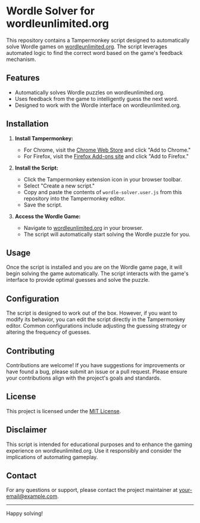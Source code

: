 # Wordle Solver for wordleunlimited.org

This repository contains a Tampermonkey script designed to automatically solve Wordle games on [wordleunlimited.org](https://wordleunlimited.org). The script leverages automated logic to find the correct word based on the game's feedback mechanism.

## Features

-   Automatically solves Wordle puzzles on wordleunlimited.org.
-   Uses feedback from the game to intelligently guess the next word.
-   Designed to work with the Wordle interface on wordleunlimited.org.

## Installation

1. **Install Tampermonkey:**

    - For Chrome, visit the [Chrome Web Store](https://chrome.google.com/webstore/detail/tampermonkey/dgngnkaabnmmcbdihbgcajamclpbmiib) and click "Add to Chrome."
    - For Firefox, visit the [Firefox Add-ons site](https://addons.mozilla.org/en-US/firefox/addon/tampermonkey/) and click "Add to Firefox."

2. **Install the Script:**

    - Click the Tampermonkey extension icon in your browser toolbar.
    - Select "Create a new script."
    - Copy and paste the contents of `wordle-solver.user.js` from this repository into the Tampermonkey editor.
    - Save the script.

3. **Access the Wordle Game:**
    - Navigate to [wordleunlimited.org](https://wordleunlimited.org) in your browser.
    - The script will automatically start solving the Wordle puzzle for you.

## Usage

Once the script is installed and you are on the Wordle game page, it will begin solving the game automatically. The script interacts with the game's interface to provide optimal guesses and solve the puzzle.

## Configuration

The script is designed to work out of the box. However, if you want to modify its behavior, you can edit the script directly in the Tampermonkey editor. Common configurations include adjusting the guessing strategy or altering the frequency of guesses.

## Contributing

Contributions are welcome! If you have suggestions for improvements or have found a bug, please submit an issue or a pull request. Please ensure your contributions align with the project's goals and standards.

## License

This project is licensed under the [MIT License](LICENSE).

## Disclaimer

This script is intended for educational purposes and to enhance the gaming experience on wordleunlimited.org. Use it responsibly and consider the implications of automating gameplay.

## Contact

For any questions or support, please contact the project maintainer at [your-email@example.com](mailto:your-email@example.com).

---

Happy solving!
